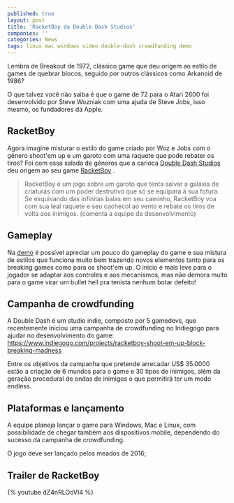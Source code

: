 ```yaml
---
published: true
layout: post
title: 'RacketBoy da Double Dash Studios'
companies: ''
categories: News
tags: linux mac windows video double-dash crowdfunding demo
---
```

Lembra de Breakout de 1972, clássico game que deu origem ao estilo de games de quebrar blocos, seguido por outros clássicos como Arkanoid de 1986?

O que talvez você não saiba é que o game de 72 para o Atari 2600 foi desenvolvido por Steve Wozniak com uma ajuda de Steve Jobs, isso mesmo, os fundadores da Apple.

## RacketBoy
Agora imagine misturar o estilo do game criado por Woz e Jobs com o gênero shoot'em up e um garoto com uma raquete que pode rebater os tiros? Foi com essa salada de gêneros que a carioca <a href="http://doubledashstudios.com/" target="_blank">Double Dash Studios</a>
 deu origem ao seu game <a href="http://racketboygame.com" target="_blank">RacketBoy</a>
.

> RacketBoy é um jogo sobre um garoto que tenta salvar a galáxia de criaturas com um poder destrutivo que só se equipara à sua fofura. Se esquivando das infinitas balas em seu caminho, RacketBoy voa com sua leal raquete e seu cachecol ao vento e rebate os tiros de volta aos inimigos. (comenta a equipe de desenvolvimento)




## Gameplay
Na <a href="http://gamejolt.com/games/racketboy/80383" target="_blank">demo</a>
 é possível apreciar um pouco do gameplay do game e sua mistura de estilos que funciona muito bem trazendo novos elementos tanto para os breaking games como para os shoot'em up. O início é mais leve para o jogador se adaptar aos controles e aos mecanismos, mas não demora muito para o game virar um bullet hell pra tenista nenhum botar defeito!




## Campanha de crowdfunding
A Double Dash é um studio indie, composto por 5 gamedevs, que recentemente iniciou uma campanha de crowdfunding no Indiegogo para ajudar no desenvolvimento do game: <a href="https://www.indiegogo.com/projects/racketboy-shoot-em-up-block-breaking-madness" target="_blank">https://www.indiegogo.com/projects/racketboy-shoot-em-up-block-breaking-madness</a>


Entre os objetivos da campanha que pretende arrecadar US$ 35.0000 estão a criação de 6 mundos para o game e 30 tipos de inimigos, além da geração procedural de ondas de inimigos o que permitirá ter um modo endless.




## Plataformas e lançamento
A equipe planeja lançar o game para Windows, Mac e Linux, com possibilidade de chegar também aos dispositivos mobile, dependendo do sucesso da campanha de crowdfunding.

O jogo deve ser lançado pelos meados de 2016;

## Trailer de RacketBoy
{% youtube dZ4nRLOoVI4 %}
